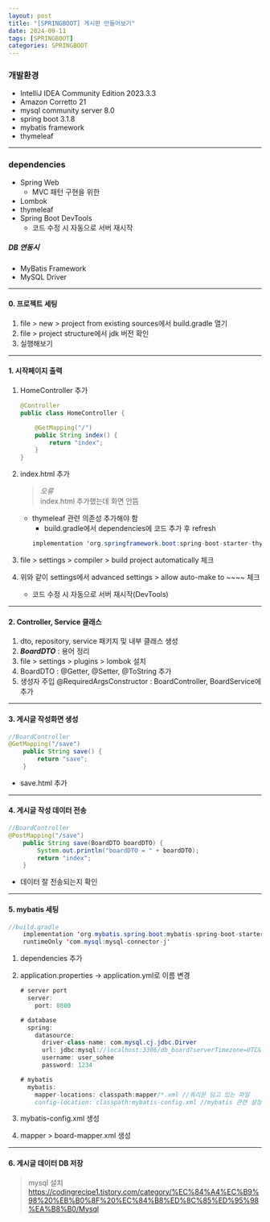 ```yaml
---
layout: post
title: "[SPRINGBOOT] 게시판 만들어보기"
date: 2024-09-11
tags: [SPRINGBOOT]
categories: SPRINGBOOT
---
```


### 개발환경

- IntelliJ IDEA Community Edition 2023.3.3
- Amazon Corretto 21
- mysql community server 8.0
- spring boot 3.1.8
- mybatis framework
- thymeleaf

---

### dependencies

- Spring Web
  - MVC 패턴 구현을 위한
- Lombok
- thymeleaf
- Spring Boot DevTools
  - 코드 수정 시 자동으로 서버 재시작

##### DB 연동시

- MyBatis Framework
- MySQL Driver

---

#### 0. 프로젝트 세팅

1. file > new > project from existing sources에서 build.gradle 열기
2. file > project structure에서 jdk 버전 확인
3. 실행해보기

---

#### 1. 시작페이지 출력

1. HomeController 추가

   ```java
   @Controller
   public class HomeController {

       @GetMapping("/")
       public String index() {
           return "index";
       }
   }
   ```

2. index.html 추가

   > _오류_  
   > index.html 추가했는데 화면 안뜸

   - thymeleaf 관련 의존성 추가해야 함
     - build.gradle에서 dependencies에 코드 추가 후 refresh
     ```java
     implementation 'org.springframework.boot:spring-boot-starter-thymeleaf'
     ```

3. file > settings > compiler > build project automatically 체크
4. 위와 같이 settings에서 advanced settings > allow auto-make to ~~~~ 체크
   - 코드 수정 시 자동으로 서버 재시작(DevTools)

---

#### 2. Controller, Service 클래스

1. dto, repository, service 패키지 및 내부 클래스 생성
2. **_BoardDTO_** : 용어 정리
3. file > settings > plugins > lombok 설치
4. BoardDTO : @Getter, @Setter, @ToString 추가
5. 생성자 주입 @RequiredArgsConstructor : BoardController, BoardService에 추가

---

#### 3. 게시글 작성화면 생성

```java
//BoardController
@GetMapping("/save")
    public String save() {
        return "save";
    }
```

- save.html 추가

---

#### 4. 게시글 작성 데이터 전송

```java
//BoardController
@PostMapping("/save")
    public String save(BoardDTO boardDTO) {
        System.out.println("boardDTO = " + boardDTO);
        return "index";
    }
```

- 데이터 잘 전송되는지 확인

---

#### 5. mybatis 세팅

```java
//build.gradle
	implementation 'org.mybatis.spring.boot:mybatis-spring-boot-starter:3.0.3'
	runtimeOnly 'com.mysql:mysql-connector-j'
```

1. dependencies 추가
2. application.properties -> application.yml로 이름 변경

   ```java
   # server port
     server:
       port: 8080

   # database
     spring:
       datasource:
         driver-class-name: com.mysql.cj.jdbc.Dirver
         url: jdbc:mysql://localhost:3306/db_board?serverTimezone=UTC&characterEncoding=UTF-8
         username: user_sohee
         password: 1234

   # mybatis
     mybatis:
       mapper-locations: classpath:mapper/*.xml //쿼리문 담고 있는 파일
       config-location: classpath:mybatis-config.xml //mybatis 관련 설정 파일
   ```

3. mybatis-config.xml 생성
4. mapper > board-mapper.xml 생성

---

#### 6. 게시글 데이터 DB 저장

> mysql 설치  
> https://codingrecipe1.tistory.com/category/%EC%84%A4%EC%B9%98%20%EB%B0%8F%20%EC%84%B8%ED%8C%85%ED%95%98%EA%B8%B0/Mysql
